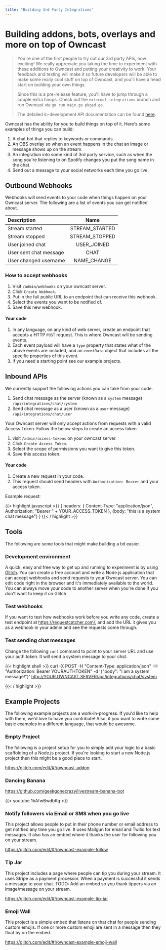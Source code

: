 ```yaml
---
title: "Building 3rd Party Integrations"
---
```


# Building addons, bots, overlays and more on top of Owncast

>You're one of the first people to try out our 3rd party APIs, how exciting!  We really appreciate you taking the time to experiment with these additions to Owncast and putting your creativity to work.  Your feedback and testing will make it so future developers will be able to make some really cool stuff on top of Owncast, and you'll have a head start on building your own things.
>
> Since this is a pre-release feature, you'll have to jump through a couple extra hoops.  Check out the `external-integrations` branch and run Owncast via `go run main.go pkged.go`.
>
> The detailed in-development API documentation can be found [here](https://github.com/owncast/owncast/blob/external-integrations/doc/api/index.html).


Owncast has the ability for you to build things on top of it.  Here's some examples of things you can build:

1. A chat bot that replies to keywords or commands.
1. An OBS overlay so when an event happens in the chat an image or message shows up on the stream.
1. An integration into some kind of 3rd party service, such as when the song you're listening to on Spotify changes you put the song name in the chat.
1. Send out a message to your social networks each time you go live.



## Outbound Webhooks

Webhooks will send events to your code when things happen on your Owncast server.  The following are a list of events you can get notified about.

| Description       | Name|
| :------------- | :----------: |
|  Stream started | STREAM_STARTED  |
|  Stream stopped | STREAM_STOPPED  |
|  User joined chat | USER_JOINED  |
|  User sent chat message | CHAT  |
|  User changed username | NAME_CHANGE  |

### How to accept webhooks

1. Visit `/admin/webhooks` on your owncast server.
1. Click `Create Webhook`.
1. Put in the full public URL to an endpoint that can receive this webhook.
1. Select the events you want to be notified of.
1. Save this new webhook.

#### Your code

1. In any language, on any kind of web server, create an endpoint that accepts a HTTP `POST` request.  This is where Owncast will be sending events.
1. Each event payload will have a `type` property that states what of the above events are included, and an `eventData` object that includes all the specific properties of this event.
1. If you need a starting point see our example projects.



## Inbound APIs

We currently support the following actions you can take from your code.

1. Send chat message as the server (known as a `system` message) `/api/integrations/chat/system`
1. Send chat message as a user (known as a `user` message) `/api/integrations/chat/user`

Your Owncast server will only accept actions from requests with a valid Access Token.  Follow the below steps to create an access token.

1. visit `/admin/access-tokens` on your owncast server.
1. Click `Create Access Token`.
1. Select the scope of permissions you want to give this token.
1. Save this access token.

#### Your code

1. Create a new request in your code.
1. This request should send headers with `Authorization: Bearer` and your access token.

Example request:

{{< highlight javascript >}}
{
    headers: {
        Content-Type: "application/json",
        Authorization: "Bearer " + YOUR_ACCESS_TOKEN
    },
    {body: "this is a system chat message"}
}
{{< / highlight >}}


## Tools

The following are some tools that might make building a bit easier.

### Development environment

A quick, easy and free way to get up and running to experiment is by using [Glitch](http://glitch.com).  You can create a free account and write a Node.js application that can accept webhooks and send requests to your Owncast server.  You can edit code right in the browser and it's immediately available to the world.  You can always move your code to another server when you're done if you don't want to keep it on Glitch.

### Test webhooks

If you want to test how webhooks work before you write any code, create a test endpoint at https://requestcatcher.com/, and add the URL it gives you as a webhook in your admin and see the requests come through.


### Test sending chat messages

Change the following `curl` command to point to your server URL and use your auth token.  It will send a system message to your chat.

{{< highlight shell >}}
curl -X POST -H "Content-Type: application/json"  -H "Authorization: Bearer YOURAUTHTOKEN" -d '{"body": "I am a system message!"}' http://YOUR.OWNCAST.SERVER/api/integrations/chat/system

{{< / highlight >}}

## Example Projects

The following example projects are a work-in-progress.  If you'd like to help with them, we'd love to have you contribute!  Also, if you want to write some basic examples in a different language, that would be awesome.

### Empty Project

The following is a project setup for you to simply add your logic to a basic scaffolding of a Node.js project.  If you're looking to start a new Node.js project then this might be a good place to start.

https://glitch.com/edit/#!/owncast-addon

### Dancing Banana

https://github.com/geekgonecrazy/livestream-banana-bot

{{< youtube 1bAfwBwdbKg >}}

### Notify followers via Email or SMS when you go live

This project allows people to put in their phone number or email address to get notified any time you go live.  It uses Mailgun for email and Twilio for text messages.  It also has an embed where it thanks the user for following you on your stream.

https://glitch.com/edit/#!/owncast-example-follow


### Tip Jar

This project includes a page where people can tip you during your stream.  It uses Stripe as a payment processor.  When a payment is successful it sends a message to your chat.  TODO: Add an embed so you thank tippers via an image/message on your stream.

https://glitch.com/edit/#!/owncast-example-tip-jar



### Emoji Wall

This project is a simple embed that listens on that chat for people sending custom emojis.  If one or more custom emoji are sent in a message then they float by on the embed.

https://glitch.com/edit/#!/owncast-example-emoji-wall
